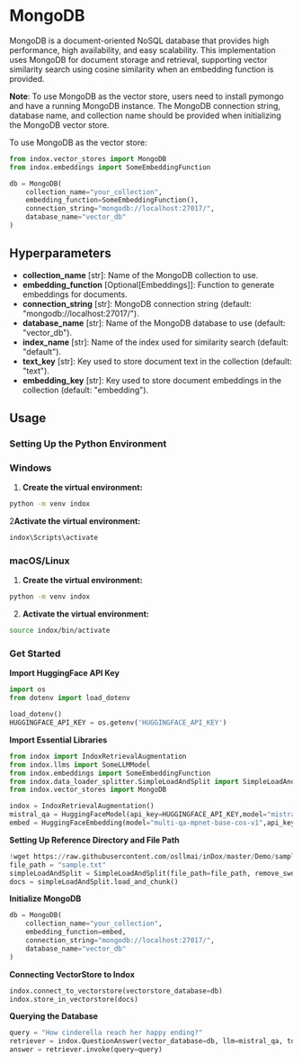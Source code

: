 # MongoDB
MongoDB is a document-oriented NoSQL database that provides high performance, high availability, and easy scalability. This implementation uses MongoDB for document storage and retrieval, supporting vector similarity search using cosine similarity when an embedding function is provided.

**Note**: To use MongoDB as the vector store, users need to install pymongo and have a running MongoDB instance. The MongoDB connection string, database name, and collection name should be provided when initializing the MongoDB vector store.

To use MongoDB as the vector store:

```python
from indox.vector_stores import MongoDB
from indox.embeddings import SomeEmbeddingFunction

db = MongoDB(
    collection_name="your_collection",
    embedding_function=SomeEmbeddingFunction(),
    connection_string="mongodb://localhost:27017/",
    database_name="vector_db"
)
```
## Hyperparameters
- **collection_name** [str]: Name of the MongoDB collection to use.
- **embedding_function** [Optional[Embeddings]]: Function to generate embeddings for documents.
- **connection_string** [str]: MongoDB connection string (default: "mongodb://localhost:27017/").
- **database_name** [str]: Name of the MongoDB database to use (default: "vector_db").
- **index_name** [str]: Name of the index used for similarity search (default: "default").
- **text_key** [str]: Key used to store document text in the collection (default: "text").
- **embedding_key** [str]: Key used to store document embeddings in the collection (default: "embedding").

## Usage
### Setting Up the Python Environment
### Windows

1. **Create the virtual environment:**
```bash
python -m venv indox
```
2**Activate the virtual environment:**
```bash
indox\Scripts\activate
```
### macOS/Linux
1. **Create the virtual environment:**
```bash
python -m venv indox
```
2. **Activate the virtual environment:**
```bash
source indox/bin/activate
```
### Get Started
**Import HuggingFace API Key**
```python
import os
from dotenv import load_dotenv

load_dotenv()
HUGGINGFACE_API_KEY = os.getenv('HUGGINGFACE_API_KEY')
```
**Import Essential Libraries**
```python
from indox import IndoxRetrievalAugmentation
from indox.llms import SomeLLMModel
from indox.embeddings import SomeEmbeddingFunction
from indox.data_loader_splitter.SimpleLoadAndSplit import SimpleLoadAndSplit
from indox.vector_stores import MongoDB

indox = IndoxRetrievalAugmentation()
mistral_qa = HuggingFaceModel(api_key=HUGGINGFACE_API_KEY,model="mistralai/Mistral-7B-Instruct-v0.2")
embed = HuggingFaceEmbedding(model="multi-qa-mpnet-base-cos-v1",api_key=HUGGINGFACE_API_KEY)
```
**Setting Up Reference Directory and File Path**
```python
!wget https://raw.githubusercontent.com/osllmai/inDox/master/Demo/sample.txt
file_path = "sample.txt"
simpleLoadAndSplit = SimpleLoadAndSplit(file_path=file_path, remove_sword=False, max_chunk_size=200)
docs = simpleLoadAndSplit.load_and_chunk()
```
**Initialize MongoDB**
```python
db = MongoDB(
    collection_name="your_collection",
    embedding_function=embed,
    connection_string="mongodb://localhost:27017/",
    database_name="vector_db"
)
```
**Connecting VectorStore to Indox**
```python
indox.connect_to_vectorstore(vectorstore_database=db)
indox.store_in_vectorstore(docs)
```
**Querying the Database**
```python
query = "How cinderella reach her happy ending?"
retriever = indox.QuestionAnswer(vector_database=db, llm=mistral_qa, top_k=5, document_relevancy_filter=True)
answer = retriever.invoke(query=query)
```
